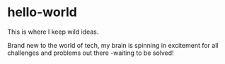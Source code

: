 # hello-world
This is where I keep wild ideas.

Brand new to the world of tech, my brain is spinning in excitement for all challenges and problems out there -waiting to be solved!
